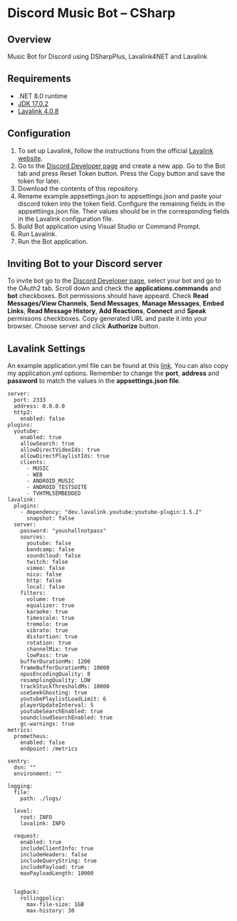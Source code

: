 # Discord Music Bot – CSharp

## Overview
 Music Bot for Discord using DSharpPlus, Lavalink4NET and Lavalink

## Requirements
 * .NET 8.0 runtime
 * [JDK 17.0.2](https://jdk.java.net/archive/)
 * [Lavalink 4.0.8](https://github.com/lavalink-devs/Lavalink/releases)
   

## Configuration
 1. To set up Lavalink, follow the instructions from the official [Lavalink website](https://lavalink.dev/getting-started/index.html).
 2. Go to the [Discord Developer page](https://discord.com/developers/applications/) and create a new app. Go to the Bot tab and press Reset Token button. Press the Copy button and save the token for later.
 3. Download the contents of this repository.
 4. Rename example.appsettings.json to appsettings.json and paste your discord token into the token field. Configure the remaining fields in the appsettiings.json file. Their values should be in the corresponding fields in the Lavalink configuration file.
 5. Build Bot application using Visual Studio or Command Prompt.
 6. Run Lavalink.
 7. Run the Bot application.

## Inviting Bot to your Discord server
 To invite bot go to the [Discord Developer page](https://discord.com/developers/applications/), select your bot and  go to the OAuth2 tab. Scroll down and check the **applications.commands** and **bot** checkboxes. Bot permissions should have appeard. Check **Read Messages/View Channels**, **Send Messages**, **Manage Messages**, **Embed Links**, **Read Message History**, **Add Reactions**, **Connect** and **Speak** permissons checkboxes. Copy generated URL and paste it into your browser. Choose server and click **Authorize** button.

## Lavalink Settings
 An example application.yml file can be found at this [link](https://github.com/lavalink-devs/Lavalink/blob/master/LavalinkServer/application.yml.example/). You can also copy my application.yml options. Remember to change the **port**, **address** and **password** to match the values in the **appsettings.json file**. 
```
server:
  port: 2333
  address: 0.0.0.0
  http2:
    enabled: false
plugins:
  youtube:
    enabled: true
    allowSearch: true
    allowDirectVideoIds: true
    allowDirectPlaylistIds: true
    clients: 
      - MUSIC
      - WEB
      - ANDROID_MUSIC
      - ANDROID_TESTSUITE
      - TVHTML5EMBEDDED
lavalink:
  plugins:
    - dependency: "dev.lavalink.youtube:youtube-plugin:1.5.2"
      snapshot: false
  server:
    password: "youshallnotpass"
    sources:
      youtube: false
      bandcamp: false
      soundcloud: false
      twitch: false
      vimeo: false
      nico: false
      http: false
      local: false
    filters:
      volume: true
      equalizer: true
      karaoke: true
      timescale: true
      tremolo: true
      vibrato: true
      distortion: true
      rotation: true
      channelMix: true
      lowPass: true
    bufferDurationMs: 1200
    frameBufferDurationMs: 10000
    opusEncodingQuality: 8
    resamplingQuality: LOW
    trackStuckThresholdMs: 10000
    useSeekGhosting: true
    youtubePlaylistLoadLimit: 6
    playerUpdateInterval: 5
    youtubeSearchEnabled: true
    soundcloudSearchEnabled: true
    gc-warnings: true
metrics:
  prometheus:
    enabled: false
    endpoint: /metrics

sentry:
  dsn: ""
  environment: ""

logging:
  file:
    path: ./logs/

  level:
    root: INFO
    lavalink: INFO

  request:
    enabled: true
    includeClientInfo: true
    includeHeaders: false
    includeQueryString: true
    includePayload: true
    maxPayloadLength: 10000


  logback:
    rollingpolicy:
      max-file-size: 1GB
      max-history: 30
```
